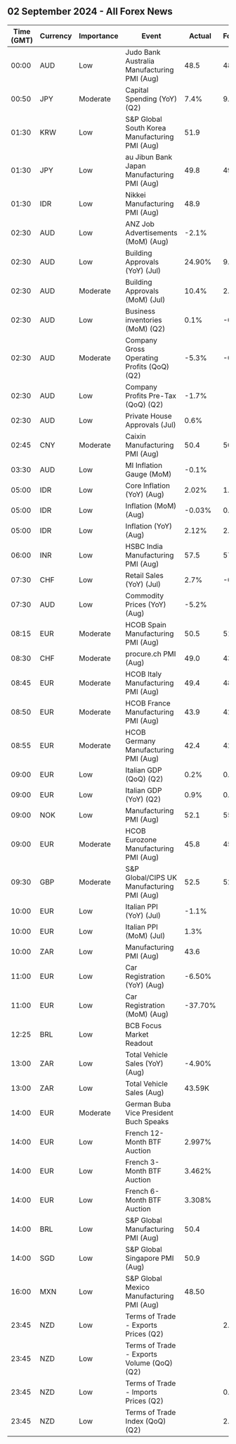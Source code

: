 ## 02 September 2024 - All Forex News

| Time (GMT) | Currency | Importance | Event | Actual | Forecast | Previous |
|------|----------|------------|-------|--------|----------|----------|
| 00:00 | AUD | Low | Judo Bank Australia Manufacturing PMI (Aug) | 48.5 | 48.7 | 47.5 |
| 00:50 | JPY | Moderate | Capital Spending (YoY) (Q2) | 7.4% | 9.6% | 6.8% |
| 01:30 | KRW | Low | S&P Global South Korea Manufacturing PMI (Aug) | 51.9 |  | 51.4 |
| 01:30 | JPY | Low | au Jibun Bank Japan Manufacturing PMI (Aug) | 49.8 | 49.5 | 49.5 |
| 01:30 | IDR | Low | Nikkei Manufacturing PMI (Aug) | 48.9 |  | 49.3 |
| 02:30 | AUD | Low | ANZ Job Advertisements (MoM) (Aug) | -2.1% |  | -2.7% |
| 02:30 | AUD | Low | Building Approvals (YoY) (Jul) | 24.90% | 9.80% | 11.40% |
| 02:30 | AUD | Moderate | Building Approvals (MoM) (Jul) | 10.4% | 2.4% | -6.4% |
| 02:30 | AUD | Low | Business inventories (MoM) (Q2) | 0.1% | -0.5% | 1.5% |
| 02:30 | AUD | Moderate | Company Gross Operating Profits (QoQ) (Q2) | -5.3% | -0.6% | -2.5% |
| 02:30 | AUD | Low | Company Profits Pre-Tax (QoQ) (Q2) | -1.7% |  | -8.4% |
| 02:30 | AUD | Low | Private House Approvals (Jul) | 0.6% |  | -0.5% |
| 02:45 | CNY | Moderate | Caixin Manufacturing PMI (Aug) | 50.4 | 50.0 | 49.8 |
| 03:30 | AUD | Low | MI Inflation Gauge (MoM) | -0.1% |  | 0.4% |
| 05:00 | IDR | Low | Core Inflation (YoY) (Aug) | 2.02% | 1.98% | 1.95% |
| 05:00 | IDR | Low | Inflation (MoM) (Aug) | -0.03% | 0.00% | -0.18% |
| 05:00 | IDR | Low | Inflation (YoY) (Aug) | 2.12% | 2.12% | 2.13% |
| 06:00 | INR | Low | HSBC India Manufacturing PMI (Aug) | 57.5 | 57.9 | 57.9 |
| 07:30 | CHF | Low | Retail Sales (YoY) (Jul) | 2.7% | -0.2% | -2.6% |
| 07:30 | AUD | Low | Commodity Prices (YoY) (Aug) | -5.2% |  | -4.1% |
| 08:15 | EUR | Moderate | HCOB Spain Manufacturing PMI (Aug) | 50.5 | 51.4 | 51.0 |
| 08:30 | CHF | Moderate | procure.ch PMI (Aug) | 49.0 | 43.7 | 43.5 |
| 08:45 | EUR | Moderate | HCOB Italy Manufacturing PMI (Aug) | 49.4 | 48.0 | 47.4 |
| 08:50 | EUR | Moderate | HCOB France Manufacturing PMI (Aug) | 43.9 | 42.1 | 42.1 |
| 08:55 | EUR | Moderate | HCOB Germany Manufacturing PMI (Aug) | 42.4 | 42.1 | 42.1 |
| 09:00 | EUR | Low | Italian GDP (QoQ) (Q2) | 0.2% | 0.2% | 0.3% |
| 09:00 | EUR | Low | Italian GDP (YoY) (Q2) | 0.9% | 0.9% | 0.7% |
| 09:00 | NOK | Low | Manufacturing PMI (Aug) | 52.1 | 55.5 | 59.8 |
| 09:00 | EUR | Moderate | HCOB Eurozone Manufacturing PMI (Aug) | 45.8 | 45.6 | 45.6 |
| 09:30 | GBP | Moderate | S&P Global/CIPS UK Manufacturing PMI (Aug) | 52.5 | 52.5 | 52.5 |
| 10:00 | EUR | Low | Italian PPI (YoY) (Jul) | -1.1% |  | -2.5% |
| 10:00 | EUR | Low | Italian PPI (MoM) (Jul) | 1.3% |  | 0.7% |
| 10:00 | ZAR | Low | Manufacturing PMI (Aug) | 43.6 |  | 52.4 |
| 11:00 | EUR | Low | Car Registration (YoY) (Aug) | -6.50% |  | 3.40% |
| 11:00 | EUR | Low | Car Registration (MoM) (Aug) | -37.70% |  | -18.70% |
| 12:25 | BRL | Low | BCB Focus Market Readout |  |  |  |
| 13:00 | ZAR | Low | Total Vehicle Sales (YoY) (Aug) | -4.90% |  | 1.50% |
| 13:00 | ZAR | Low | Total Vehicle Sales (Aug) | 43.59K |  | 44.33K |
| 14:00 | EUR | Moderate | German Buba Vice President Buch Speaks |  |  |  |
| 14:00 | EUR | Low | French 12-Month BTF Auction | 2.997% |  | 2.999% |
| 14:00 | EUR | Low | French 3-Month BTF Auction | 3.462% |  | 3.372% |
| 14:00 | EUR | Low | French 6-Month BTF Auction | 3.308% |  | 3.285% |
| 14:00 | BRL | Low | S&P Global Manufacturing PMI (Aug) | 50.4 |  | 54.0 |
| 14:00 | SGD | Low | S&P Global Singapore PMI (Aug) | 50.9 |  | 50.7 |
| 16:00 | MXN | Low | S&P Global Mexico Manufacturing PMI (Aug) | 48.50 |  | 49.60 |
| 23:45 | NZD | Low | Terms of Trade - Exports Prices (Q2) |  | 2.8% | -0.3% |
| 23:45 | NZD | Low | Terms of Trade - Exports Volume (QoQ) (Q2) |  |  | 6.3% |
| 23:45 | NZD | Low | Terms of Trade - Imports Prices (Q2) |  | 0.5% | -5.1% |
| 23:45 | NZD | Low | Terms of Trade Index (QoQ) (Q2) |  | 2.6% | 5.1% |
